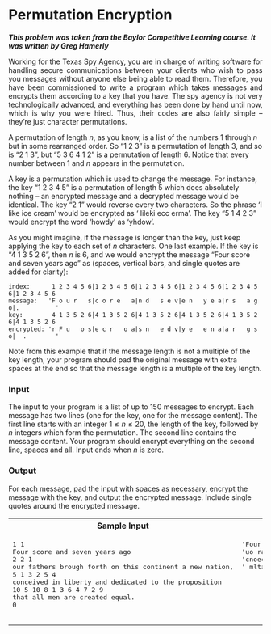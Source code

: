 # Permutation Encryption #

***This problem was taken from the Baylor Competitive Learning course. It was written by Greg Hamerly***

<p align="justify">
Working for the Texas Spy Agency, you are in charge of writing software for handling secure communications between your clients who wish to pass 
you messages without anyone else being able to read them. Therefore, you have been commissioned to write a program which takes messages and encrypts
them according to a key that you have. The spy agency is not very technologically advanced, and everything has been done by hand until now, which is 
why you were hired. Thus, their codes are also fairly simple – they’re just character permutations.

A permutation of length $n$, as you know, is a list of the numbers 1 through $n$ but in some rearranged order. So “1 2 3” is a permutation of length 3, 
and so is “2 1 3”, but “5 3 6 4 1 2” is a permutation of length 6. Notice that every number between 1 and $n$ appears in the permutation.

A key is a permutation which is used to change the message. For instance, the key “1 2 3 4 5” is a permutation of length 5 which does absolutely nothing
– an encrypted message and a decrypted message would be identical. The key “2 1” would reverse every two characters. So the phrase ‘I like ice cream’
would be encrypted as ‘ Iileki ecc erma’. The key “5 1 4 2 3” would encrypt the word ‘howdy’ as ‘yhdow’.

As you might imagine, if the message is longer than the key, just keep applying the key to each set of $n$ characters. One last example. If the key is
“4 1 3 5 2 6”, then $n$ is 6, and we would encrypt the message “Four score and seven years ago” as (spaces, vertical bars, and single quotes are added
for clarity):

```
index:      1 2 3 4 5 6|1 2 3 4 5 6|1 2 3 4 5 6|1 2 3 4 5 6|1 2 3 4 5 6|1 2 3 4 5 6
message:   'F o u r   s|c o r e   a|n d   s e v|e n   y e a|r s   a g o|.          '
key:        4 1 3 5 2 6|4 1 3 5 2 6|4 1 3 5 2 6|4 1 3 5 2 6|4 1 3 5 2 6|4 1 3 5 2 6
encrypted: 'r F u   o s|e c r   o a|s n   e d v|y e   e n a|a r   g s o|  .        '
```

Note from this example that if the message length is not a multiple of the key length, your program should pad the original message with extra spaces at
the end so that the message length is a multiple of the key length.

### Input ###
The input to your program is a list of up to 150 messages to encrypt. Each message has two lines (one for the key, one for the message content). The first
line starts with an integer $1 \le n \le 20$, the length of the key, followed by $n$ integers which form the permutation. The second line contains the
message content. Your program should encrypt everything on the second line, spaces and all. Input ends when $n$
is zero.

### Output ###
For each message, pad the input with spaces as necessary, encrypt the message with the key, and output the encrypted message. Include single quotes around
the encrypted message.

</p>

<table>
  <tr>
    <th>Sample Input</th>
    <th>Sample Output</th>
  </tr>
  <tr>
    <td valign="top">
    <pre>
1 1
Four score and seven years ago
2 2 1
our fathers brough forth on this continent a new nation,
5 1 3 2 5 4
conceived in liberty and dedicated to the proposition
10 5 10 8 1 3 6 4 7 2 9
that all men are created equal.
0
    </pre>
    </td>
    <td valign="top">
    <pre>
'Four score and seven years ago'
'uo rafhtre srbuohgf rohto  nhtsic noitentna n wen taoi,n'
'cnoeciev di nilbreyt na dddeciaet dt ohtep orpsotiino  '
' mltaatlh rece ea nr luaeedqta   .      '
    </pre>
    </td>
  </tr>
</table>
